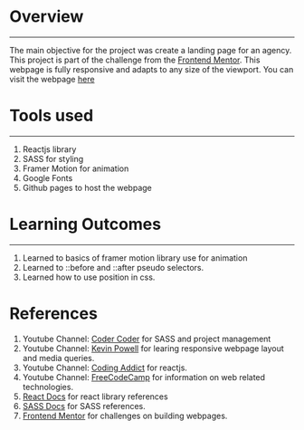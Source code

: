 # Overview

---

The main objective for the project was create a landing page for an agency. This project is part of the challenge from the [Frontend Mentor](https://www.frontendmentor.io/challenges). This webpage is fully responsive and adapts to any size of the viewport. You can visit the webpage [here](https://aryan2000sp.github.io/Insure_Webpage/)

# Tools used

---

1. Reactjs library
2. SASS for styling
3. Framer Motion for animation
4. Google Fonts
5. Github pages to host the webpage

# Learning Outcomes

---

1. Learned to basics of framer motion library use for animation
2. Learned to ::before and ::after pseudo selectors.
3. Learned how to use position in css.

# References

1. Youtube Channel: [Coder Coder](https://www.youtube.com/channel/UCzNf0liwUzMN6_pixbQlMhQ) for SASS and project management
2. Youtube Channel: [Kevin Powell](https://www.youtube.com/user/KepowOb) for learing responsive webpage layout and media queries.
3. Youtube Channel: [Coding Addict](https://www.youtube.com/channel/UCMZFwxv5l-XtKi693qMJptA) for reactjs.
4. Youtube Channel: [FreeCodeCamp](https://www.youtube.com/channel/UC8butISFwT-Wl7EV0hUK0BQ) for information on web related technologies.
5. [React Docs](https://reactjs.org/docs/getting-started.html) for react library references
6. [SASS Docs](https://sass-lang.com/documentation) for SASS references.
7. [Frontend Mentor](https://www.frontendmentor.io/challenges) for challenges on building webpages.
